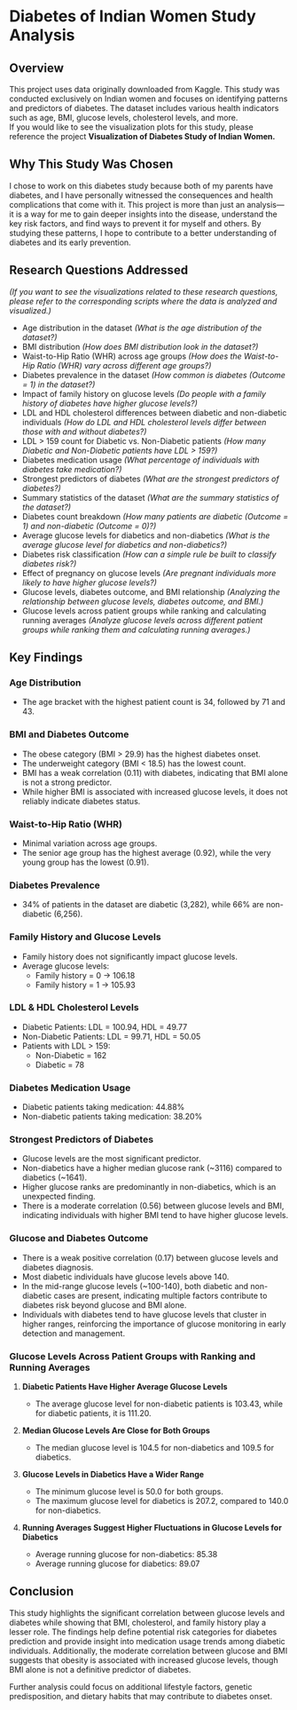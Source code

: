 # Diabetes of Indian Women Study Analysis

## Overview
This project uses data originally downloaded from Kaggle. This study was conducted exclusively on Indian women and focuses on identifying patterns and predictors of diabetes. The dataset includes various health indicators such as age, BMI, glucose levels, cholesterol levels, and more.  
If you would like to see the visualization plots for this study, please reference the project **Visualization of Diabetes Study of Indian Women.**

## Why This Study Was Chosen
I chose to work on this diabetes study because both of my parents have diabetes, and I have personally witnessed the consequences and health complications that come with it. This project is more than just an analysis—it is a way for me to gain deeper insights into the disease, understand the key risk factors, and find ways to prevent it for myself and others. By studying these patterns, I hope to contribute to a better understanding of diabetes and its early prevention.

## Research Questions Addressed
*(If you want to see the visualizations related to these research questions, please refer to the corresponding scripts where the data is analyzed and visualized.)*

- Age distribution in the dataset *(What is the age distribution of the dataset?)*
- BMI distribution *(How does BMI distribution look in the dataset?)*
- Waist-to-Hip Ratio (WHR) across age groups *(How does the Waist-to-Hip Ratio (WHR) vary across different age groups?)*
- Diabetes prevalence in the dataset *(How common is diabetes (Outcome = 1) in the dataset?)*
- Impact of family history on glucose levels *(Do people with a family history of diabetes have higher glucose levels?)*
- LDL and HDL cholesterol differences between diabetic and non-diabetic individuals *(How do LDL and HDL cholesterol levels differ between those with and without diabetes?)*
- LDL > 159 count for Diabetic vs. Non-Diabetic patients *(How many Diabetic and Non-Diabetic patients have LDL > 159?)*
- Diabetes medication usage *(What percentage of individuals with diabetes take medication?)*
- Strongest predictors of diabetes *(What are the strongest predictors of diabetes?)*
- Summary statistics of the dataset *(What are the summary statistics of the dataset?)*
- Diabetes count breakdown *(How many patients are diabetic (Outcome = 1) and non-diabetic (Outcome = 0)?)* 
- Average glucose levels for diabetics and non-diabetics *(What is the average glucose level for diabetics and non-diabetics?)*
- Diabetes risk classification *(How can a simple rule be built to classify diabetes risk?)*
- Effect of pregnancy on glucose levels *(Are pregnant individuals more likely to have higher glucose levels?)*
- Glucose levels, diabetes outcome, and BMI relationship *(Analyzing the relationship between glucose levels, diabetes outcome, and BMI.)*
- Glucose levels across patient groups while ranking and calculating running averages *(Analyze glucose levels across different patient groups while ranking them and calculating running averages.)*

## Key Findings

### Age Distribution
- The age bracket with the highest patient count is 34, followed by 71 and 43.

### BMI and Diabetes Outcome
- The obese category (BMI > 29.9) has the highest diabetes onset.
- The underweight category (BMI < 18.5) has the lowest count.
- BMI has a weak correlation (0.11) with diabetes, indicating that BMI alone is not a strong predictor.
- While higher BMI is associated with increased glucose levels, it does not reliably indicate diabetes status.

### Waist-to-Hip Ratio (WHR)
- Minimal variation across age groups.
- The senior age group has the highest average (0.92), while the very young group has the lowest (0.91).

### Diabetes Prevalence
- 34% of patients in the dataset are diabetic (3,282), while 66% are non-diabetic (6,256).

### Family History and Glucose Levels
- Family history does not significantly impact glucose levels.
- Average glucose levels:
  - Family history = 0 → 106.18
  - Family history = 1 → 105.93

### LDL & HDL Cholesterol Levels
- Diabetic Patients: LDL = 100.94, HDL = 49.77
- Non-Diabetic Patients: LDL = 99.71, HDL = 50.05
- Patients with LDL > 159:
  - Non-Diabetic = 162
  - Diabetic = 78

### Diabetes Medication Usage
- Diabetic patients taking medication: 44.88%
- Non-diabetic patients taking medication: 38.20%

### Strongest Predictors of Diabetes
- Glucose levels are the most significant predictor.
- Non-diabetics have a higher median glucose rank (~3116) compared to diabetics (~1641).
- Higher glucose ranks are predominantly in non-diabetics, which is an unexpected finding.
- There is a moderate correlation (0.56) between glucose levels and BMI, indicating individuals with higher BMI tend to have higher glucose levels.

### Glucose and Diabetes Outcome
- There is a weak positive correlation (0.17) between glucose levels and diabetes diagnosis.
- Most diabetic individuals have glucose levels above 140.
- In the mid-range glucose levels (~100-140), both diabetic and non-diabetic cases are present, indicating multiple factors contribute to diabetes risk beyond glucose and BMI alone.
- Individuals with diabetes tend to have glucose levels that cluster in higher ranges, reinforcing the importance of glucose monitoring in early detection and management.

### Glucose Levels Across Patient Groups with Ranking and Running Averages
1. **Diabetic Patients Have Higher Average Glucose Levels**  
   - The average glucose level for non-diabetic patients is 103.43, while for diabetic patients, it is 111.20.

2. **Median Glucose Levels Are Close for Both Groups**  
   - The median glucose level is 104.5 for non-diabetics and 109.5 for diabetics.

3. **Glucose Levels in Diabetics Have a Wider Range**  
   - The minimum glucose level is 50.0 for both groups.
   - The maximum glucose level for diabetics is 207.2, compared to 140.0 for non-diabetics.

4. **Running Averages Suggest Higher Fluctuations in Glucose Levels for Diabetics**  
   - Average running glucose for non-diabetics: 85.38  
   - Average running glucose for diabetics: 89.07

## Conclusion
This study highlights the significant correlation between glucose levels and diabetes while showing that BMI, cholesterol, and family history play a lesser role. The findings help define potential risk categories for diabetes prediction and provide insight into medication usage trends among diabetic individuals. Additionally, the moderate correlation between glucose and BMI suggests that obesity is associated with increased glucose levels, though BMI alone is not a definitive predictor of diabetes.

Further analysis could focus on additional lifestyle factors, genetic predisposition, and dietary habits that may contribute to diabetes onset.
